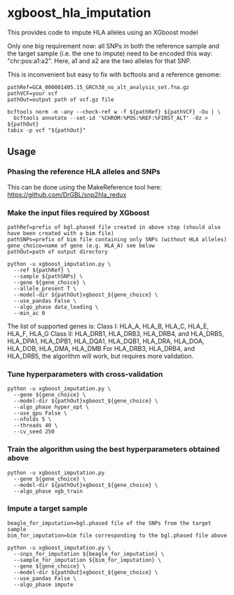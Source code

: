 # xgboost_hla_imputation
This provides code to impute HLA alleles using an XGboost model

Only one big requirement now: all SNPs in both the reference sample and the target sample (i.e. the one to impute) need to be encoded this way: "chr:pos:a1:a2". Here, a1 and a2 are the two alleles for that SNP.

This is inconvenient but easy to fix with bcftools and a reference genome:
```
pathRef=GCA_000001405.15_GRCh38_no_alt_analysis_set.fna.gz
pathVCF=your vcf
pathOut=output path of vcf.gz file

bcftools norm -m -any --check-ref w -f ${pathRef} ${pathVCF} -Ou | \
  bcftools annotate --set-id '%CHROM:%POS:%REF:%FIRST_ALT' -Oz > ${pathOut}
tabix -p vcf "${pathOut}"
```

## Usage

### Phasing the reference HLA alleles and SNPs
This can be done using the MakeReference tool here: https://github.com/DrGBL/snp2hla_redux

### Make the input files required by XGboost
```
pathRef=prefix of bgl.phased file created in above step (should also have been created with a bim file)
pathSNPs=prefix of bim file containing only SNPs (without HLA alleles)
gene_choice=name of gene (e.g. HLA_A) see below
pathOut=path of output directory

python -u xgboost_imputation.py \
  --ref ${pathRef} \
  --sample ${pathSNPs} \
  --gene ${gene_choice} \
  --allele_present T \
  --model-dir ${pathOut}xgboost_${gene_choice} \
  --use_pandas False \
  --algo_phase data_loading \
  --min_ac 0
```
The list of supported genes is:
Class I: HLA_A, HLA_B, HLA_C, HLA_E, HLA_F, HLA_G
Class II: HLA_DRB1, HLA_DRB3, HLA_DRB4, and HLA_DRB5, HLA_DPA1, HLA_DPB1, HLA_DQA1, HLA_DQB1, HLA_DRA, HLA_DOA, HLA_DOB, HLA_DMA, HLA_DMB
For HLA_DRB3, HLA_DRB4, and HLA_DRB5, the algorithm will work, but requires more validation.

### Tune hyperparameters with cross-validation
```
python -u xgboost_imputation.py \
  --gene ${gene_choice} \
  --model-dir ${pathOut}xgboost_${gene_choice} \
  --algo_phase hyper_opt \
  --use_gpu False \
  --nfolds 5 \
  --threads 40 \
  --cv_seed 250
```

### Train the algorithm using the best hyperparameters obtained above
```
python -u xgboost_imputation.py 
  --gene ${gene_choice} \
  --model-dir ${pathOut}xgboost_${gene_choice} \
  --algo_phase xgb_train
```

### Impute a target sample
```
beagle_for_imputation=bgl.phased file of the SNPs from the target sample
bim_for_imputation=bim file corresponding to the bgl.phased file above

python -u xgboost_imputation.py \
  --snps_for_imputation ${beagle_for_imputation} \
  --sample_for_imputation ${bim_for_imputation} \
  --gene ${gene_choice} \
  --model-dir ${pathOut}xgboost_${gene_choice} \
  --use_pandas False \
  --algo_phase impute
```
